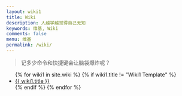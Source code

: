 ```yaml
---
layout: wiki1
title: Wiki
description: 人越学越觉得自己无知
keywords: 维基, Wiki
comments: false
menu: 维基
permalink: /wiki/
---
```


> 记多少命令和快捷键会让脑袋爆炸呢？

<ul class="listing">
{% for wiki1 in site.wiki %}
{% if wiki1.title != "Wiki1 Template" %}
<li class="listing-item"><a href="{{ site.url }}{{ wiki1.url }}">{{ wiki1.title }}</a></li>
{% endif %}
{% endfor %}
</ul>
